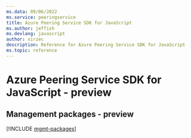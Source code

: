 ```yaml
---
ms.data: 09/06/2022
ms.service: peeringservice
title: Azure Peering Service SDK for JavaScript
ms.author: jeffish
ms.devlang: javascript
author: xirzec
description: Reference for Azure Peering Service SDK for JavaScript
ms.topic: reference
---
```

# Azure Peering Service SDK for JavaScript - preview

## Management packages - preview
[!INCLUDE [mgmt-packages](peering-service-mgmt-index.md)]
